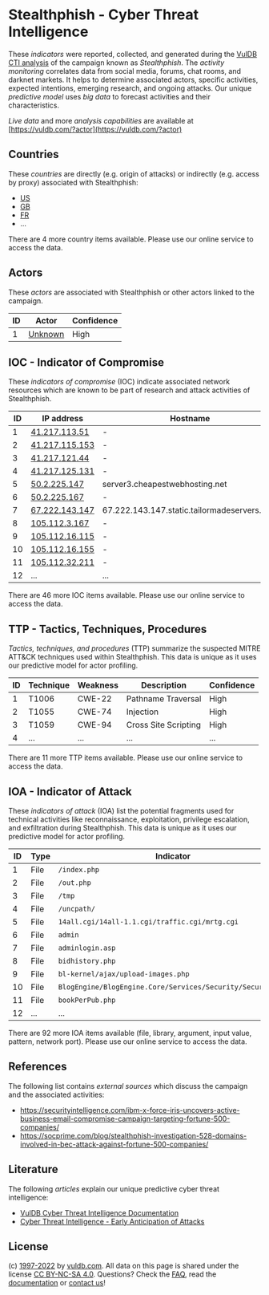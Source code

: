# Stealthphish - Cyber Threat Intelligence

These _indicators_ were reported, collected, and generated during the [VulDB CTI analysis](https://vuldb.com/?kb.cti) of the campaign known as _Stealthphish_. The _activity monitoring_ correlates data from social media, forums, chat rooms, and darknet markets. It helps to determine associated actors, specific activities, expected intentions, emerging research, and ongoing attacks. Our unique _predictive model_ uses _big data_ to forecast activities and their characteristics.

_Live data_ and more _analysis capabilities_ are available at [https://vuldb.com/?actor](https://vuldb.com/?actor)

## Countries

These _countries_ are directly (e.g. origin of attacks) or indirectly (e.g. access by proxy) associated with Stealthphish:

* [US](https://vuldb.com/?country.us)
* [GB](https://vuldb.com/?country.gb)
* [FR](https://vuldb.com/?country.fr)
* ...

There are 4 more country items available. Please use our online service to access the data.

## Actors

These _actors_ are associated with Stealthphish or other actors linked to the campaign.

ID | Actor | Confidence
-- | ----- | ----------
1 | [Unknown](https://vuldb.com/?actor.unknown) | High

## IOC - Indicator of Compromise

These _indicators of compromise_ (IOC) indicate associated network resources which are known to be part of research and attack activities of Stealthphish.

ID | IP address | Hostname | Actor | Confidence
-- | ---------- | -------- | ----- | ----------
1 | [41.217.113.51](https://vuldb.com/?ip.41.217.113.51) | - | [Unknown](https://vuldb.com/?actor.unknown) | High
2 | [41.217.115.153](https://vuldb.com/?ip.41.217.115.153) | - | [Unknown](https://vuldb.com/?actor.unknown) | High
3 | [41.217.121.44](https://vuldb.com/?ip.41.217.121.44) | - | [Unknown](https://vuldb.com/?actor.unknown) | High
4 | [41.217.125.131](https://vuldb.com/?ip.41.217.125.131) | - | [Unknown](https://vuldb.com/?actor.unknown) | High
5 | [50.2.225.147](https://vuldb.com/?ip.50.2.225.147) | server3.cheapestwebhosting.net | [Unknown](https://vuldb.com/?actor.unknown) | High
6 | [50.2.225.167](https://vuldb.com/?ip.50.2.225.167) | - | [Unknown](https://vuldb.com/?actor.unknown) | High
7 | [67.222.143.147](https://vuldb.com/?ip.67.222.143.147) | 67.222.143.147.static.tailormadeservers.com | [Unknown](https://vuldb.com/?actor.unknown) | High
8 | [105.112.3.167](https://vuldb.com/?ip.105.112.3.167) | - | [Unknown](https://vuldb.com/?actor.unknown) | High
9 | [105.112.16.115](https://vuldb.com/?ip.105.112.16.115) | - | [Unknown](https://vuldb.com/?actor.unknown) | High
10 | [105.112.16.155](https://vuldb.com/?ip.105.112.16.155) | - | [Unknown](https://vuldb.com/?actor.unknown) | High
11 | [105.112.32.211](https://vuldb.com/?ip.105.112.32.211) | - | [Unknown](https://vuldb.com/?actor.unknown) | High
12 | ... | ... | ... | ...

There are 46 more IOC items available. Please use our online service to access the data.

## TTP - Tactics, Techniques, Procedures

_Tactics, techniques, and procedures_ (TTP) summarize the suspected MITRE ATT&CK techniques used within Stealthphish. This data is unique as it uses our predictive model for actor profiling.

ID | Technique | Weakness | Description | Confidence
-- | --------- | -------- | ----------- | ----------
1 | T1006 | CWE-22 | Pathname Traversal | High
2 | T1055 | CWE-74 | Injection | High
3 | T1059 | CWE-94 | Cross Site Scripting | High
4 | ... | ... | ... | ...

There are 11 more TTP items available. Please use our online service to access the data.

## IOA - Indicator of Attack

These _indicators of attack_ (IOA) list the potential fragments used for technical activities like reconnaissance, exploitation, privilege escalation, and exfiltration during Stealthphish. This data is unique as it uses our predictive model for actor profiling.

ID | Type | Indicator | Confidence
-- | ---- | --------- | ----------
1 | File | `/index.php` | Medium
2 | File | `/out.php` | Medium
3 | File | `/tmp` | Low
4 | File | `/uncpath/` | Medium
5 | File | `14all.cgi/14all-1.1.cgi/traffic.cgi/mrtg.cgi` | High
6 | File | `admin` | Low
7 | File | `adminlogin.asp` | High
8 | File | `bidhistory.php` | High
9 | File | `bl-kernel/ajax/upload-images.php` | High
10 | File | `BlogEngine/BlogEngine.Core/Services/Security/Security.cs` | High
11 | File | `bookPerPub.php` | High
12 | ... | ... | ...

There are 92 more IOA items available (file, library, argument, input value, pattern, network port). Please use our online service to access the data.

## References

The following list contains _external sources_ which discuss the campaign and the associated activities:

* https://securityintelligence.com/ibm-x-force-iris-uncovers-active-business-email-compromise-campaign-targeting-fortune-500-companies/
* https://socprime.com/blog/stealthphish-investigation-528-domains-involved-in-bec-attack-against-fortune-500-companies/

## Literature

The following _articles_ explain our unique predictive cyber threat intelligence:

* [VulDB Cyber Threat Intelligence Documentation](https://vuldb.com/?kb.cti)
* [Cyber Threat Intelligence - Early Anticipation of Attacks](https://www.scip.ch/en/?labs.20201022)

## License

(c) [1997-2022](https://vuldb.com/?kb.changelog) by [vuldb.com](https://vuldb.com/?kb.about). All data on this page is shared under the license [CC BY-NC-SA 4.0](https://creativecommons.org/licenses/by-nc-sa/4.0/). Questions? Check the [FAQ](https://vuldb.com/?kb.faq), read the [documentation](https://vuldb.com/?kb) or [contact us](https://vuldb.com/?contact)!
